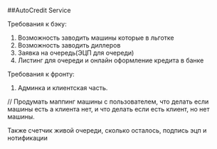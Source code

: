 ##AutoCredit Service

Требования к бэку:
1. Возможность заводить машины которые в льготке
2. Возможность заводить диллеров
3. Заявка на очередь(ЭЦП для очереди)
4. Листинг для очереди и онлайн оформление кредита в банке

Требования к фронту:
1. Админка и клиентская часть.


// Продумать маппинг машины с пользователем, что делать если машины есть а клиента нет, 
и что делать если есть клиент, но нет машины.

Также счетчик живой очереди, сколько осталось, подпись эцп и нотификации